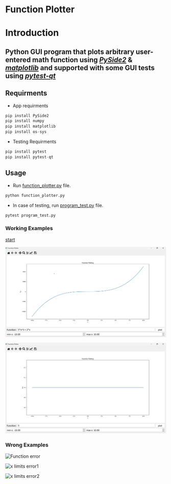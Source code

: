 # Function Plotter

# Introduction

## Python GUI program that plots arbitrary user-entered math function using [*PySide2*](https://pypi.org/project/PySide2/) & [*matplotlib*](https://matplotlib.org/stable/contents.html) and supported with some GUI tests using [*pytest-qt*](https://pytest-qt.readthedocs.io/en/4.0.2/index.html)

## Requirments
* App requirments 
```python
pip install PySide2
pip install numpy
pip install matplotlib
pip install os-sys
```
* Testing Requirments
```python
pip install pytest
pip install pytest-qt
```

## Usage

* Run [function_plotter.py](function_plotter.py) file.
```python
python function_plotter.py
```
* In case of testing, run [program_test.py](program_test.py) file.
```python
pytest program_test.py
```

### Working Examples

[start](/images/img1.png)

![working function](/images/img2.png)

![constant function](images/img3.png)

### Wrong Examples

![Function error](/screenshots/img2.png)

![x limits error1](/screenshots/img4.png)

![x limits error2](/screenshots/img5.png)
